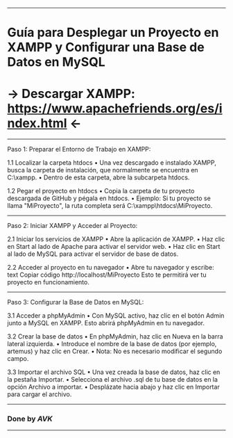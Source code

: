 - - -
# Guía para Desplegar un Proyecto en XAMPP y Configurar una Base de Datos en MySQL
# → Descargar XAMPP: https://www.apachefriends.org/es/index.html ←
________________________________________
Paso 1: Preparar el Entorno de Trabajo en XAMPP:

1.1 Localizar la carpeta htdocs
•	Una vez descargado e instalado XAMPP, busca la carpeta de instalación, que normalmente se encuentra en C:\xampp.
•	Dentro de esta carpeta, abre la subcarpeta htdocs.

1.2 Pegar el proyecto en htdocs
•	Copia la carpeta de tu proyecto descargada de GitHub y pégala en htdocs.
•	Ejemplo: Si tu proyecto se llama "MiProyecto", la ruta completa será C:\xampp\htdocs\MiProyecto.


________________________________________
Paso 2: Iniciar XAMPP y Acceder al Proyecto:

2.1 Iniciar los servicios de XAMPP
•	Abre la aplicación de XAMPP.
•	Haz clic en Start al lado de Apache para activar el servidor web.
•	Haz clic en Start al lado de MySQL para activar el servidor de base de datos.

2.2 Acceder al proyecto en tu navegador
•	Abre tu navegador y escribe:
text
Copiar código
http://localhost/MiProyecto
Esto te permitirá ver tu proyecto en funcionamiento.


________________________________________
Paso 3: Configurar la Base de Datos en MySQL:

3.1 Acceder a phpMyAdmin
•	Con MySQL activo, haz clic en el botón Admin junto a MySQL en XAMPP. Esto abrirá phpMyAdmin en tu navegador.

3.2 Crear la base de datos
•	En phpMyAdmin, haz clic en Nueva en la barra lateral izquierda.
•	Introduce el nombre de la base de datos (por ejemplo, artemus) y haz clic en Crear.
•	Nota: No es necesario modificar el segundo campo.

3.3 Importar el archivo SQL
•	Una vez creada la base de datos, haz clic en la pestaña Importar.
•	Selecciona el archivo .sql de tu base de datos en la opción Archivo a importar.
•	Desplázate hacia abajo y haz clic en Importar para cargar el archivo.


________________________________________
### Done by *AVK*
- - -
